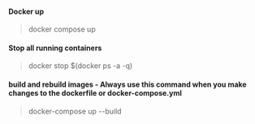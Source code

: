 #### Docker up
> docker compose up

#### Stop all running containers
> docker stop $(docker ps -a -q)

#### build and rebuild images - Always use this command when you make changes to the dockerfile or docker-compose.yml
> docker-compose up --build 


